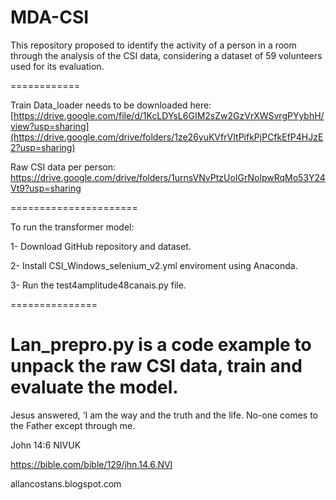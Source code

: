 # MDA-CSI
This repository proposed to identify the activity of a person in a room through the analysis of the CSI data, considering a dataset of 59 volunteers used for its evaluation.

============

Train Data_loader needs to be downloaded here: [https://drive.google.com/file/d/1KcLDYsL6GIM2sZw2GzVrXWSvrgPYybhH/view?usp=sharing](https://drive.google.com/drive/folders/1ze26yuKVfrVItPifkPjPCfkEfP4HJzE2?usp=sharing)

Raw CSI data per person: https://drive.google.com/drive/folders/1urnsVNvPtzUoIGrNolpwRqMo53Y24Vt9?usp=sharing

======================

To run the transformer model:

1- Download GitHub repository and dataset.

2- Install CSI_Windows_selenium_v2.yml enviroment using Anaconda.

3- Run the test4amplitude48canais.py file.

===============

Lan_prepro.py is a code example to unpack the raw CSI data, train and evaluate the model.
====================

Jesus answered, ‘I am the way and the truth and the life. No-one comes to the Father except through me.

John 14:6 NIVUK

https://bible.com/bible/129/jhn.14.6.NVI


allancostans.blogspot.com 
